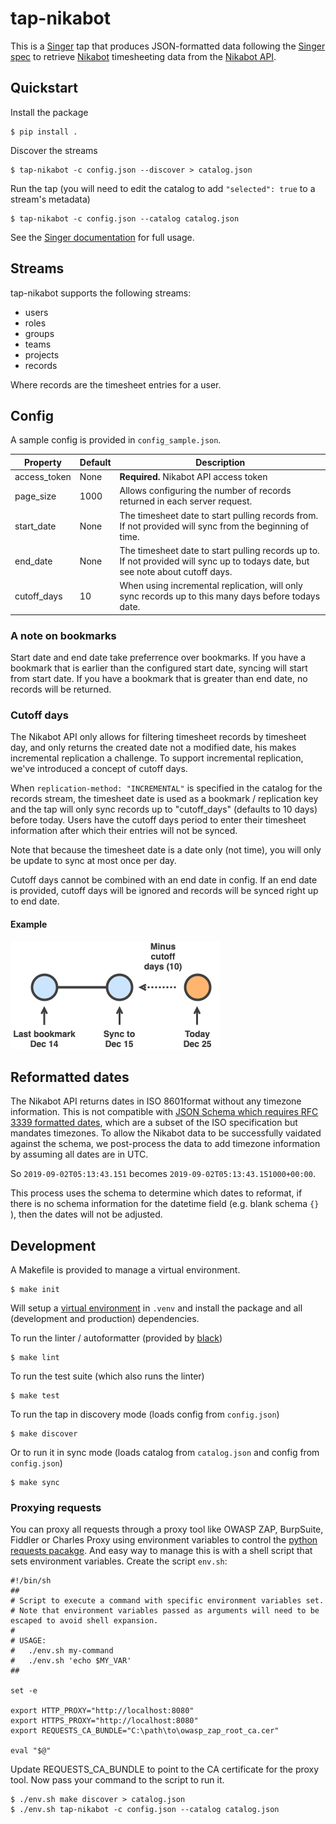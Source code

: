 # tap-nikabot

This is a [Singer](https://singer.io) tap that produces JSON-formatted data following the [Singer spec](https://github.com/singer-io/getting-started/blob/master/SPEC.md) to retrieve [Nikabot](https://www.nikabot.com/) timesheeting data from the [Nikabot API](https://api.nikabot.com/swagger-ui.html#/).

## Quickstart

Install the package

```
$ pip install .
```

Discover the streams

```
$ tap-nikabot -c config.json --discover > catalog.json
```

Run the tap (you will need to edit the catalog to add `"selected": true` to a stream's metadata)

```
$ tap-nikabot -c config.json --catalog catalog.json
```

See the [Singer documentation](https://github.com/singer-io/getting-started/blob/master/docs/RUNNING_AND_DEVELOPING.md) for full usage.

## Streams

tap-nikabot supports the following streams:

- users
- roles
- groups
- teams
- projects
- records

Where records are the timesheet entries for a user.

## Config

A sample config is provided in `config_sample.json`.

| Property     | Default | Description                                                  |
| ------------ | ------- | ------------------------------------------------------------ |
| access_token | None    | **Required.** Nikabot API access token                       |
| page_size    | 1000    | Allows configuring the number of records returned in each server request. |
| start_date   | None    | The timesheet date to start pulling records from. If not provided will sync from the beginning of time. |
| end_date     | None    | The timesheet date to start pulling records up to. If not provided will sync up to todays date, but see note about cutoff days. |
| cutoff_days  | 10      | When using incremental replication, will only sync records up to this many days before todays date. |

### A note on bookmarks

Start date and end date take preferrence over bookmarks. If you have a bookmark that is earlier than the configured start date, syncing will start from start date. If you have a bookmark that is greater than end date, no records will be returned.

### Cutoff days

The Nikabot API only allows for filtering timesheet records by timesheet day, and only returns the created date not a modified date, his makes incremental replication a challenge. To support incremental replication, we've introduced a concept of cutoff days.

When `replication-method: "INCREMENTAL"` is specified in the catalog for the records stream, the timesheet date is used as a bookmark / replication key and the tap will only sync records up to "cutoff_days" (defaults to 10 days) before today. Users have the cutoff days period to enter their timesheet information after which their entries will not be synced. 

Note that because the timesheet date is a date only (not time), you will only be update to sync at most once per day.

Cutoff days cannot be combined with an end date in config. If an end date is provided, cutoff days will be ignored and records will be synced right up to end date.

#### Example

![Cutoff Days Example Diagram](https://raw.githubusercontent.com/phdesign/tap-nikabot/master/docs/cutoff_days_example.png)



## Reformatted dates

The Nikabot API returns dates in ISO 8601format without any timezone information. This is not compatible with [JSON Schema which requires RFC 3339 formatted dates](https://json-schema.org/draft/2019-09/json-schema-validation.html#rfc.section.7.3), which are a subset of the ISO specification but mandates timezones. To allow the Nikabot data to be successfully vaidated against the schema, we post-process the data to add timezone information by assuming all dates are in UTC.

So `2019-09-02T05:13:43.151` becomes `2019-09-02T05:13:43.151000+00:00`.

This process uses the schema to determine which dates to reformat, if there is no schema information for the datetime field (e.g. blank schema `{}` ), then the dates will not be adjusted.

## Development

A Makefile is provided to manage a virtual environment.

```
$ make init
```

Will setup a [virtual environment](https://docs.python.org/3/tutorial/venv.html) in `.venv` and install the package and all (development and production) dependencies.

To run the linter / autoformatter (provided by [black](https://black.readthedocs.io/en/stable/)) 

```
$ make lint
```

To run the test suite (which also runs the linter)

```
$ make test
```

To run the tap in discovery mode (loads config from `config.json`)

```
$ make discover
```

Or to run it in sync mode (loads catalog from `catalog.json` and config from `config.json`)

```
$ make sync
```

### Proxying requests

You can proxy all requests through a proxy tool like OWASP ZAP, BurpSuite, Fiddler or Charles Proxy using environment variables to control the [python requests pacakge](https://requests.readthedocs.io/en/master/user/advanced/#proxies). And easy way to manage this is with a shell script that sets environment variables. Create the script `env.sh`:

```
#!/bin/sh
##
# Script to execute a command with specific environment variables set.
# Note that environment variables passed as arguments will need to be escaped to avoid shell expansion.
#
# USAGE:
#   ./env.sh my-command
#   ./env.sh 'echo $MY_VAR'
##

set -e

export HTTP_PROXY="http://localhost:8080"
export HTTPS_PROXY="http://localhost:8080"
export REQUESTS_CA_BUNDLE="C:\path\to\owasp_zap_root_ca.cer"

eval "$@"
```

Update REQUESTS_CA_BUNDLE to point to the CA certificate for the proxy tool. Now pass your command to the script to run it.

```
$ ./env.sh make discover > catalog.json
$ ./env.sh tap-nikabot -c config.json --catalog catalog.json
```
